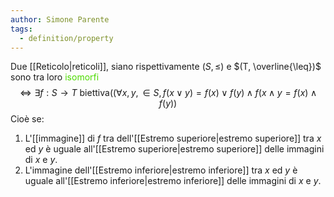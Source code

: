 ```yaml
---
author: Simone Parente
tags:
  - definition/property
---
```

Due [[Reticolo|reticoli]], siano rispettivamente $(S, \leq)$ e $(T, \overline{\leq})$ sono tra loro <span style="color:#4ddb00">isomorfi</span> $$\iff \exists f:S \rightarrow T \text{ biettiva} ((\forall x,y, \in S, f(x \lor y) = f(x) \lor f(y) \land f(x \land y = f(x) \land f(y))$$
Cioè se:
1. L'[[immagine]] di $f$ tra dell'[[Estremo superiore|estremo superiore]] tra $x$ ed $y$ è uguale all'[[Estremo superiore|estremo superiore]] delle immagini di $x$ e $y$.
2. L'immagine dell'[[Estremo inferiore|estremo inferiore]] tra $x$ ed $y$ è uguale all'[[Estremo inferiore|estremo inferiore]] delle immagini di $x$ e $y$.